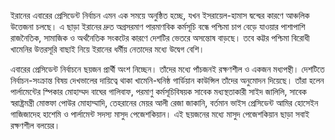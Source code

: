 ইরানের এবারের প্রেসিডেন্ট নির্বাচন এমন এক সময়ে অনুষ্ঠিত হচ্ছে, যখন ইসরায়েল-হামাস দ্বন্দ্বের কারণে আঞ্চলিক উত্তেজনা চলছে। এ ছাড়া ইরানের দ্রুত অগ্রসরমাণ পারমাণবিক কর্মসূচি বন্ধে পশ্চিমা চাপ বেড়ে যাওয়ার পাশাপাশি রাজনৈতিক, সামাজিক ও অর্থনৈতিক সংকটের কারণে দেশটির ভেতরে অসন্তোষ বাড়ছে। তবে কট্টর পশ্চিমা বিরোধী খামেনির উত্তরসূরি বাছাই নিয়ে ইরানের ধর্মীয় নেতাদের মধ্যে উদ্বেগ বেশি।

এবারের প্রেসিডেন্ট নির্বাচনে ছয়জন প্রার্থী অংশ নিচ্ছেন। তাঁদের মধ্যে পাঁচজনই রক্ষণশীল ও একজন মধ্যপন্থী। দেশটিতে নির্বাচন-সংক্রান্ত বিষয় দেখভালের দায়িত্বে থাকা খামেনি-ঘনিষ্ঠ গার্ডিয়ান কাউন্সিল তাঁদের অনুমোদন দিয়েছে। তাঁরা হলেন পার্লামেন্টের স্পিকার মোহাম্মদ বাঘের গালিবাফ, পরমাণু কর্মসূচিবিষয়ক সাবেক মধ্যস্থতাকারী সাইদ জালিলি, সাবেক স্বরাষ্ট্রমন্ত্রী মোস্তফা পোউর মোহাম্মাদি, তেহরানের মেয়র আলী রেজা জাকানি, বর্তমান ভাইস প্রেসিডেন্ট আমির হোসেইন গাজিজাদেহ হাশেমি ও পার্লামেন্ট সদস্য মাসুদ পেজেশকিয়ান। এই ছয়জনের মধ্যে মাসুদ পেজেশকিয়ান ছাড়া সবাই রক্ষণশীল বলয়ের।
